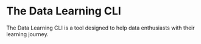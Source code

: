 # The Data Learning CLI

The Data Learning CLI is a tool designed to help data enthusiasts with their learning journey.

